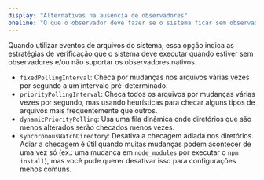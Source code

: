 ```yaml
---
display: "Alternativas na ausência de observadores"
oneline: "O que o observador deve fazer se o sistema ficar sem observadores de arquivos nativos."
---
```


Quando utilizar eventos de arquivos do sistema, essa opção indica as estratégias de verificação que o sistema deve executar quando estiver sem observadores e/ou não suportar os observadores nativos.

- `fixedPollingInterval`: Checa por mudanças nos arquivos várias vezes por segundo a um intervalo pré-determinado.
- `priorityPollingInterval`: Checa todos os arquivos por mudanças várias vezes por segundo, mas usando heurísticas para checar alguns tipos de arquivos mais frequentemente que outros.
- `dynamicPriorityPolling`: Usa uma fila dinâmica onde diretórios que são menos alterados serão checados menos vezes.
- `synchronousWatchDirectory`: Desativa a checagem adiada nos diretórios. Adiar a checagem é útil quando muitas mudanças podem acontecer de uma vez só (ex.: uma mudança em `node_modules` por executar o `npm install`), mas você pode querer desativar isso para configurações menos comuns.

